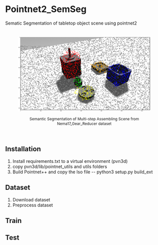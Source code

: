 # Pointnet2_SemSeg

Sematic Segmentation of tabletop object scene using pointnet2

<figure align="center" style="padding-top: 20px; padding-bottom: 20px;">
  <img src="/assets/semantic_segmentation_result.gif"/>
  <figcaption>  <p style="text-align: center; font-size: 12px"> <a> Semantic Segmentation of Multi-step Assembling Scene from Nema17_Gear_Reducer dataset </a></p> </figcaption>
</figure>


## Installation

1. Install requirements.txt to a virtual environment (pvn3d)
2. copy pvn3d/lib/pointnet_utils and utils folders
2. Build Pointnet++ and copy the Iso file -- python3 setup.py build_ext

## Dataset

1. Download dataset
2. Preprocess dataset

## Train


## Test
